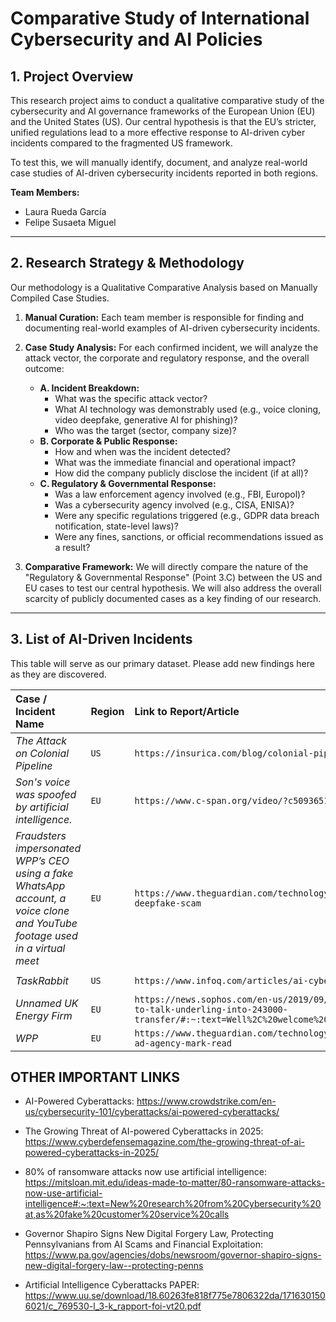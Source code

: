 # Comparative Study of International Cybersecurity and AI Policies

## 1. Project Overview

This research project aims to conduct a qualitative comparative study of the cybersecurity and AI governance frameworks of the European Union (EU) and the United States (US). Our central hypothesis is that the EU’s stricter, unified regulations lead to a more effective response to AI-driven cyber incidents compared to the fragmented US framework.

To test this, we will manually identify, document, and analyze real-world case studies of AI-driven cybersecurity incidents reported in both regions.

**Team Members:**
* Laura Rueda García
* Felipe Susaeta Miguel

---

## 2. Research Strategy & Methodology

Our methodology is a Qualitative Comparative Analysis based on Manually Compiled Case Studies.

1. **Manual Curation:** Each team member is responsible for finding and documenting real-world examples of AI-driven cybersecurity incidents.

2. **Case Study Analysis:** For each confirmed incident, we will analyze the attack vector, the corporate and regulatory response, and the overall outcome:
    * **A. Incident Breakdown:**
        * What was the specific attack vector?
        * What AI technology was demonstrably used (e.g., voice cloning, video deepfake, generative AI for phishing)?
        * Who was the target (sector, company size)?
    * **B. Corporate & Public Response:**
        * How and when was the incident detected?
        * What was the immediate financial and operational impact?
        * How did the company publicly disclose the incident (if at all)?
    * **C. Regulatory & Governmental Response:**
        * Was a law enforcement agency involved (e.g., FBI, Europol)?
        * Was a cybersecurity agency involved (e.g., CISA, ENISA)?
        * Were any specific regulations triggered (e.g., GDPR data breach notification, state-level laws)?
        * Were any fines, sanctions, or official recommendations issued as a result?


4. **Comparative Framework:** We will directly compare the nature of the "Regulatory & Governmental Response" (Point 3.C) between the US and EU cases to test our central hypothesis. We will also address the overall scarcity of publicly documented cases as a key finding of our research.

---

## 3. List of AI-Driven Incidents

This table will serve as our primary dataset. Please add new findings here as they are discovered.

| Case / Incident Name | Region | Link to Report/Article | Date  | Found By |
| :--- | :--- | :--- | :--- | :--- |
| *The Attack on Colonial Pipeline* | `US` | `https://insurica.com/blog/colonial-pipeline-ransomware-attack/` | `2021` | `Laura` |
| *Son's voice was spoofed by artificial intelligence.* | `EU` | `https://www.c-span.org/video/?c5093651/story-attempted-scam-ai` | `2025-05` | `Laura` |
|*Fraudsters impersonated WPP’s CEO using a fake WhatsApp account, a voice clone and YouTube footage used in a virtual meet*| `EU` |`https://www.theguardian.com/technology/article/2024/may/10/ceo-wpp-deepfake-scam` | | `Laura` |
| *TaskRabbit* | `US` | `https://www.infoq.com/articles/ai-cyber-attacks/` | `2018-04` | `Felipe` |
| *Unnamed UK Energy Firm* | `EU` | `https://news.sophos.com/en-us/2019/09/05/scammers-deepfake-ceos-voice-to-talk-underling-into-243000-transfer/#:~:text=Well%2C%20welcome%20to%20a%20hybrid,USD%20%24243%2C000` | `2019-03` | `Felipe` |
| *WPP* | `EU` | `https://www.theguardian.com/technology/2024/may/24/ai-deepfake-scam-wpp-ad-agency-mark-read` | `2024-04` | `Felipe` |las

## OTHER IMPORTANT LINKS
- AI-Powered Cyberattacks: https://www.crowdstrike.com/en-us/cybersecurity-101/cyberattacks/ai-powered-cyberattacks/

- The Growing Threat of AI-powered Cyberattacks in 2025: https://www.cyberdefensemagazine.com/the-growing-threat-of-ai-powered-cyberattacks-in-2025/

- 80% of ransomware attacks now use artificial intelligence: https://mitsloan.mit.edu/ideas-made-to-matter/80-ransomware-attacks-now-use-artificial-intelligence#:~:text=New%20research%20from%20Cybersecurity%20at,as%20fake%20customer%20service%20calls

- Governor Shapiro Signs New Digital Forgery Law, Protecting Pennsylvanians from AI Scams and Financial Exploitation: https://www.pa.gov/agencies/dobs/newsroom/governor-shapiro-signs-new-digital-forgery-law--protecting-penns

- Artificial Intelligence Cyberattacks PAPER: https://www.uu.se/download/18.60263fe818f775e7806322da/1716301506021/c_769530-l_3-k_rapport-foi-vt20.pdf


